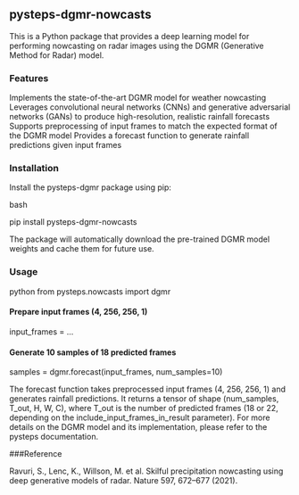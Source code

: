 ## **pysteps-dgmr-nowcasts**

This is a Python package that provides a deep learning model for performing nowcasting on radar images using the DGMR (Generative Method for Radar) model.

### Features

Implements the state-of-the-art DGMR model for weather nowcasting
Leverages convolutional neural networks (CNNs) and generative adversarial networks (GANs) to produce high-resolution, realistic rainfall forecasts
Supports preprocessing of input frames to match the expected format of the DGMR model
Provides a forecast function to generate rainfall predictions given input frames

### Installation

Install the pysteps-dgmr package using pip:

bash

pip install pysteps-dgmr-nowcasts

The package will automatically download the pre-trained DGMR model weights and cache them for future use.

### Usage

python
from pysteps.nowcasts import dgmr

#### Prepare input frames (4, 256, 256, 1)
input_frames = ...

#### Generate 10 samples of 18 predicted frames
samples = dgmr.forecast(input_frames, num_samples=10)

The forecast function takes preprocessed input frames (4, 256, 256, 1) and generates rainfall predictions. It returns a tensor of shape (num_samples, T_out, H, W, C), where T_out is the number of predicted frames (18 or 22, depending on the include_input_frames_in_result parameter).
For more details on the DGMR model and its implementation, please refer to the pysteps documentation.

###Reference

Ravuri, S., Lenc, K., Willson, M. et al. Skilful precipitation nowcasting using deep generative models of radar. Nature 597, 672–677 (2021).
